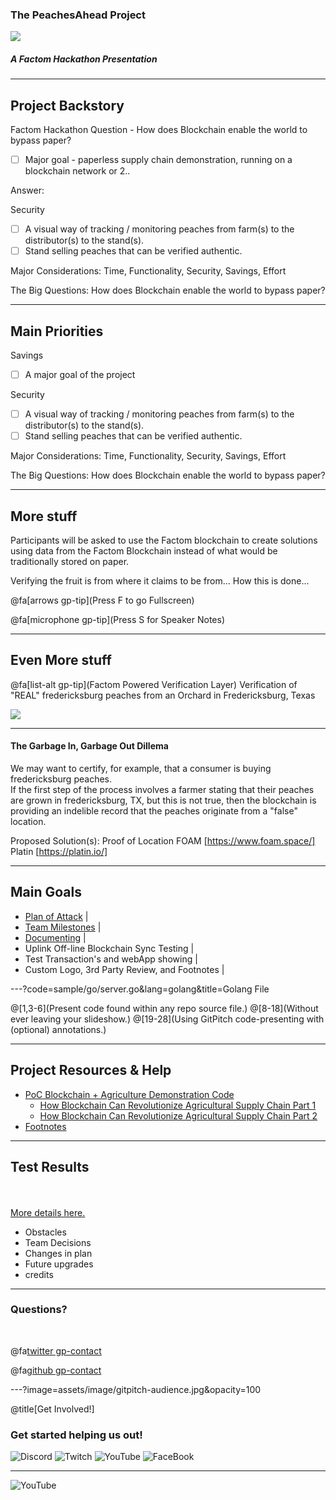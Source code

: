 ### The PeachesAhead Project

<img src="https://image.ibb.co/dPnWL8/giphy.gif" style="background:none; border:none; box-shadow:none;">

##### A Factom Hackathon Presentation 

---

## Project Backstory

Factom Hackathon Question - How does Blockchain enable the world to bypass paper?

- [ ] Major goal - paperless supply chain demonstration, running on a blockchain network or 2..

Answer: 


Security
- [ ] A visual way of tracking / monitoring peaches from farm(s) to the distributor(s) to the stand(s).
- [ ] Stand selling peaches that can be verified authentic. 

Major Considerations:
Time, Functionality, Security, Savings, Effort

The Big Questions: 
How does Blockchain enable the world to bypass paper?

---

## Main Priorities

Savings
- [ ] A major goal of the project

Security
- [ ] A visual way of tracking / monitoring peaches from farm(s) to the distributor(s) to the stand(s).
- [ ] Stand selling peaches that can be verified authentic. 

Major Considerations:
Time, Functionality, Security, Savings, Effort

The Big Questions: 
How does Blockchain enable the world to bypass paper?

---

## More stuff

Participants will be asked to use the Factom blockchain to create solutions using data from the Factom Blockchain instead of what would be traditionally stored on paper.

Verifying the fruit is from where it claims to be from...
How this is done...

@fa[arrows gp-tip](Press F to go Fullscreen)

@fa[microphone gp-tip](Press S for Speaker Notes)


---

## Even More stuff

@fa[list-alt gp-tip](Factom Powered Verification Layer)
Verification of "REAL" fredericksburg peaches from an Orchard in Fredericksburg, Texas

<img src="http://www.texaspeaches.com/images/tx_peach_logo%20(2).jpg" style="background:none; border:none; box-shadow:none;">

---

#### The Garbage In, Garbage Out Dillema

We may want to certify, for example, that a consumer is buying fredericksburg peaches. <br>
If the first step of the process involves a farmer stating that their peaches are grown in fredericksburg, TX, but this is not true, then the blockchain is providing an indelible record that the peaches originate from a "false" location. 

Proposed Solution(s): Proof of Location
FOAM [https://www.foam.space/]
Platin [https://platin.io/]

---

## Main Goals

- [Plan of Attack](https://hackernoon.com/building-your-own-bitcoin-satellite-node-6061d3c93e7) |
- [Team Milestones](https://medium.com/@notgrubles/building-your-own-bitcoin-satellite-node-part-2-software-installation-a94a0b85d089) |
- [Documenting](https://hackernoon.com/building-your-own-bitcoin-satellite-node-part-3-dish-alignment-1306b4c21326) |
- Uplink Off-line Blockchain Sync Testing |
- Test Transaction's and webApp showing |
- Custom Logo, 3rd Party Review, and Footnotes |

---?code=sample/go/server.go&lang=golang&title=Golang File

@[1,3-6](Present code found within any repo source file.)
@[8-18](Without ever leaving your slideshow.)
@[19-28](Using GitPitch code-presenting with (optional) annotations.)

---

## Project Resources & Help

- [PoC Blockchain + Agriculture Demonstration Code](https://github.com/AravindNico/blockchain_agri_usecase)
  + [How Blockchain Can Revolutionize Agricultural Supply Chain Part 1](http://radiostud.io/blockchain-can-revolutionize-agricultural-supply-chain-part-1) 
  + [How Blockchain Can Revolutionize Agricultural Supply Chain Part 2](http://radiostud.io/blockchain-can-revolutionize-agricultural-supply-chain-part-2)
- [Footnotes](https://github.com/gitpitch/gitpitch/wiki/Footnote-Setting)

---

## Test Results

<br>
<div class="left">
    <i class="fa fa-user-secret fa-5x" aria-hidden="true"> </i><br>
    <a href="https://gitpitch.com/pro-features" class="pro-link">
    More details here.</a>
</div>
<div class="right">
    <ul>
        <li>Obstacles</li>
        <li>Team Decisions</li>
        <li>Changes in plan</li>
        <li>Future upgrades</li>
        <li>credits</li>
    </ul>
</div>

---

### Questions?

<br>

@fa[twitter gp-contact](@TeamPeachesAhead)

@fa[github gp-contact](TeamPeachesAhead)


---?image=assets/image/gitpitch-audience.jpg&opacity=100

@title[Get Involved!]

### Get started helping us out!

![Discord](https://github.com/unibitlabs/vigilant-barnacle/blob/master/assets/image/discord.png?raw=true)
![Twitch](https://github.com/unibitlabs/vigilant-barnacle/blob/master/assets/image/twitch.png?raw=true)
![YouTube](https://github.com/unibitlabs/vigilant-barnacle/blob/master/assets/image/youtube.png?raw=true)
![FaceBook](https://github.com/unibitlabs/vigilant-barnacle/blob/master/assets/image/find-us-on-facebook.png?raw=true)

---


![YouTube](https://www.youtube.com/embed/_c691Myl8sA)


